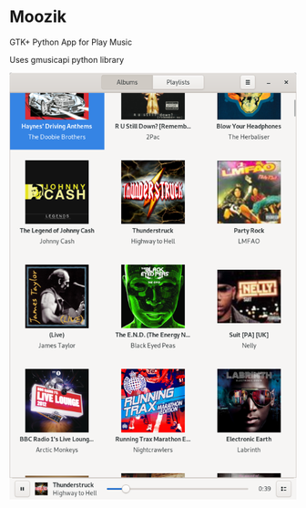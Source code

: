 # Moozik
GTK+ Python App for Play Music 

Uses gmusicapi python library

![alt text](https://github.com/dubstar-04/Moozik/blob/master/Screenshots/Moozik.png)
